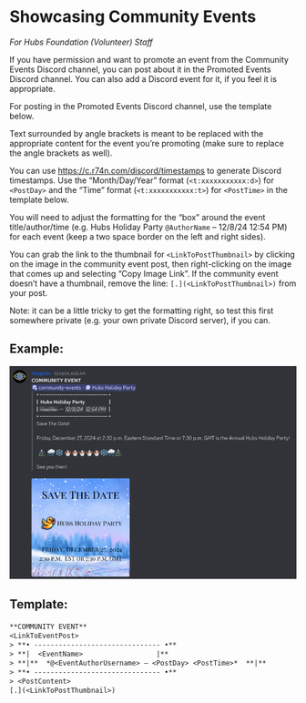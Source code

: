 # Showcasing Community Events
_For Hubs Foundation (Volunteer) Staff_

If you have permission and want to promote an event from the Community Events Discord channel, you can post about it in the Promoted Events Discord channel.  You can also add a Discord event for it, if you feel it is appropriate.

For posting in the Promoted Events Discord channel, use the template below.

Text surrounded by angle brackets is meant to be replaced with the appropriate content for the event you’re promoting (make sure to replace the angle brackets as well).

You can use https://c.r74n.com/discord/timestamps to generate Discord timestamps.  Use the “Month/Day/Year” format (`<t:xxxxxxxxxxx:d>`) for `<PostDay>` and the “Time” format (`<t:xxxxxxxxxxx:t>`) for `<PostTime>` in the template below.

You will need to adjust the formatting for the “box” around the event title/author/time (e.g. Hubs Holiday Party `@AuthorName` – 12/8/24 12:54 PM) for each event (keep a two space border on the left and right sides).

You can grab the link to the thumbnail for `<LinkToPostThumbnail>` by clicking on the image in the community event post, then right-clicking on the image that comes up and selecting “Copy Image Link”.  If the community event doesn’t have a thumbnail, remove the line: `[.](<LinkToPostThumbnail>)` from your post.

Note: it can be a little tricky to get the formatting right, so test this first somewhere private (e.g. your own private Discord server), if you can.

## Example:

![image that shows what the template will look like when rendered in Discord](/images/showcasing-community-events-example.png)

## Template:

```
**COMMUNITY EVENT**
<LinkToEventPost>
> **• ------------------------------- •**
> **|  <EventName>                 	|**
> **|**  *@<EventAuthorUsername> — <PostDay> <PostTime>*  **|**
> **• ------------------------------- •**
> <PostContent>
[.](<LinkToPostThumbnail>)
```
